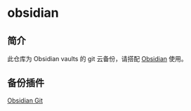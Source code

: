 # obsidian
## 简介
此仓库为 Obsidian vaults 的 git 云备份，请搭配 [Obsidian](https://obsidian.md/download) 使用。
## 备份插件
[Obsidian Git](https://github.com/denolehov/obsidian-git)